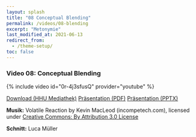```yaml
---
layout: splash
title: "08 Conceptual Blending"
permalink: /videos/08-blending
excerpt: "Metonymie"
last_modified_at: 2021-06-13
redirect_from:
  - /theme-setup/
toc: false
---
```


### Video 08: Conceptual Blending

{% include video id="0r-4j3sfusQ" provider="youtube" %}

<a href="https://mediathek.hhu.de/watch/1d4cd465-1c3a-46f5-8acd-66d196cb4769" class="btn btn--primary">Download (HHU Mediathek)</a> <a href="https://uni-duesseldorf.sciebo.de/s/TPP0iPR8kvmUv0Y" class="btn btn--info">Präsentation (PDF)</a> <a href="https://uni-duesseldorf.sciebo.de/s/Q4iq9DReulbmLU3" class="btn btn--warning">Präsentation (PPTX)</a>

<p><strong>Musik:</strong> Volatile Reaction by Kevin MacLeod (incompetech.com), licensed under <a href="https://creativecommons.org/licenses/by/3.0/" target="_blank">Creative Commons: By Attribution 3.0 License</a></p>

<p><strong>Schnitt:</strong> Luca Müller</p>